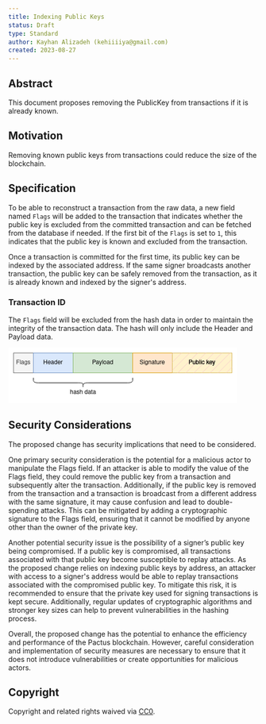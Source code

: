 ```yaml
---
title: Indexing Public Keys
status: Draft
type: Standard
author: Kayhan Alizadeh (kehiiiiya@gmail.com)
created: 2023-08-27
---
```


## Abstract

This document proposes removing the PublicKey from transactions if it is already known.

## Motivation

Removing known public keys from transactions could reduce the size of the blockchain.

## Specification

To be able to reconstruct a transaction from the raw data, a new field named `Flags` will be added to the transaction that indicates whether the public key is excluded from the committed transaction and can be fetched from the database if needed. If the first bit of the `Flags` is set to `1`, this indicates that the public key is known and excluded from the transaction.

Once a transaction is committed for the first time, its public key can be indexed by the associated address. If the same signer broadcasts another transaction, the public key can be safely removed from the transaction, as it is already known and indexed by the signer's address.

### Transaction ID

The `Flags` field will be excluded from the hash data in order to maintain the integrity of the transaction data. The hash will only include the Header and Payload data.

![Indexed public key](../assets/pip-0004/indexed-public-key.png)

## Security Considerations

The proposed change has security implications that need to be considered. 

One primary security consideration is the potential for a malicious actor to manipulate the Flags field. If an attacker is able to modify the value of the Flags field, they could remove the public key from a transaction and subsequently alter the transaction. Additionally, if the public key is removed from the transaction and a transaction is broadcast from a different address with the same signature, it may cause confusion and lead to double-spending attacks. This can be mitigated by adding a cryptographic signature to the Flags field, ensuring that it cannot be modified by anyone other than the owner of the private key.

Another potential security issue is the possibility of a signer’s public key being compromised. If a public key is compromised, all transactions associated with that public key become susceptible to replay attacks. As the proposed change relies on indexing public keys by address, an attacker with access to a signer's address would be able to replay transactions associated with the compromised public key. To mitigate this risk, it is recommended to ensure that the private key used for signing transactions is kept secure. Additionally, regular updates of cryptographic algorithms and stronger key sizes can help to prevent vulnerabilities in the hashing process.

Overall, the proposed change has the potential to enhance the efficiency and performance of the Pactus blockchain. However, careful consideration and implementation of security measures are necessary to ensure that it does not introduce vulnerabilities or create opportunities for malicious actors.

## Copyright

Copyright and related rights waived via [CC0](../LICENSE.md).
